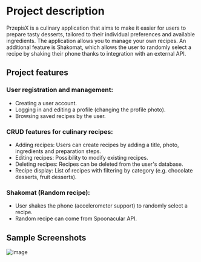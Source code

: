 # Project description

PrzepisX is a culinary application that aims to make it easier for users to prepare
tasty desserts, tailored to their individual preferences and available
ingredients. The application allows you to manage your own recipes. An additional feature is
Shakomat, which allows the user to randomly select a recipe by shaking
their phone thanks to integration with an external API.

## Project features
### User registration and management:
- Creating a user account.
- Logging in and editing a profile (changing the profile photo).
- Browsing saved recipes by the user.
### CRUD features for culinary recipes:
- Adding recipes: Users can create recipes by adding a title, photo, ingredients and preparation steps.
- Editing recipes: Possibility to modify existing recipes.
- Deleting recipes: Recipes can be deleted from the user's database.
- Recipe display: List of recipes with filtering by category (e.g. chocolate desserts, fruit desserts).
### Shakomat (Random recipe): 
- User shakes the phone (accelerometer support) to randomly select a recipe.
- Random recipe can come from Spoonacular API.

## Sample Screenshots
![image](https://github.com/user-attachments/assets/e694f78d-d732-4317-bd99-d9568e47036b)

